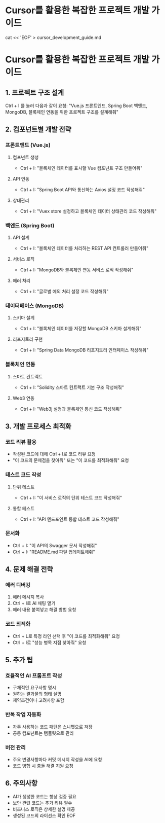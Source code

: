 # Cursor를 활용한 복잡한 프로젝트 개발 가이드

cat << 'EOF' > cursor_development_guide.md
# Cursor를 활용한 복잡한 프로젝트 개발 가이드

## 1. 프로젝트 구조 설계

Ctrl + I 를 눌러 다음과 같이 요청:
"Vue.js 프론트엔드, Spring Boot 백엔드, MongoDB, 블록체인 연동을 위한 
프로젝트 구조를 설계해줘"

## 2. 컴포넌트별 개발 전략

### 프론트엔드 (Vue.js)

1. 컴포넌트 생성
   - Ctrl + I: "블록체인 데이터를 표시할 Vue 컴포넌트 구조 만들어줘"
   
2. API 연동
   - Ctrl + I: "Spring Boot API와 통신하는 Axios 설정 코드 작성해줘"
   
3. 상태관리
   - Ctrl + I: "Vuex store 설정하고 블록체인 데이터 상태관리 코드 작성해줘"

### 백엔드 (Spring Boot)

1. API 설계
   - Ctrl + I: "블록체인 데이터를 처리하는 REST API 컨트롤러 만들어줘"
   
2. 서비스 로직
   - Ctrl + I: "MongoDB와 블록체인 연동 서비스 로직 작성해줘"
   
3. 에러 처리
   - Ctrl + I: "글로벌 예외 처리 설정 코드 작성해줘"

### 데이터베이스 (MongoDB)

1. 스키마 설계
   - Ctrl + I: "블록체인 데이터를 저장할 MongoDB 스키마 설계해줘"
   
2. 리포지토리 구현
   - Ctrl + I: "Spring Data MongoDB 리포지토리 인터페이스 작성해줘"

### 블록체인 연동

1. 스마트 컨트랙트
   - Ctrl + I: "Solidity 스마트 컨트랙트 기본 구조 작성해줘"
   
2. Web3 연동
   - Ctrl + I: "Web3j 설정과 블록체인 통신 코드 작성해줘"

## 3. 개발 프로세스 최적화

### 코드 리뷰 활용
- 작성된 코드에 대해 Ctrl + I로 코드 리뷰 요청
- "이 코드의 문제점을 찾아줘" 또는 "이 코드를 최적화해줘" 요청

### 테스트 코드 작성

1. 단위 테스트
   - Ctrl + I: "이 서비스 로직의 단위 테스트 코드 작성해줘"
   
2. 통합 테스트
   - Ctrl + I: "API 엔드포인트 통합 테스트 코드 작성해줘"

### 문서화

- Ctrl + I: "이 API의 Swagger 문서 작성해줘"
- Ctrl + I: "README.md 파일 업데이트해줘"

## 4. 문제 해결 전략

### 에러 디버깅
1. 에러 메시지 복사
2. Ctrl + I로 AI 채팅 열기
3. 에러 내용 붙여넣고 해결 방법 요청

### 코드 최적화

- Ctrl + L로 특정 라인 선택 후 "이 코드를 최적화해줘" 요청
- Ctrl + I로 "성능 병목 지점 찾아줘" 요청

## 5. 추가 팁

### 효율적인 AI 프롬프트 작성
- 구체적인 요구사항 명시
- 원하는 결과물의 형태 설명
- 제약조건이나 고려사항 포함

### 반복 작업 자동화
- 자주 사용하는 코드 패턴은 스니펫으로 저장
- 공통 컴포넌트는 템플릿으로 관리

### 버전 관리
- 주요 변경사항마다 커밋 메시지 작성을 AI에 요청
- 코드 병합 시 충돌 해결 지원 요청

## 6. 주의사항
- AI가 생성한 코드는 항상 검증 필요
- 보안 관련 코드는 추가 리뷰 필수
- 비즈니스 로직은 상세한 설명 제공
- 생성된 코드의 라이선스 확인
EOF
